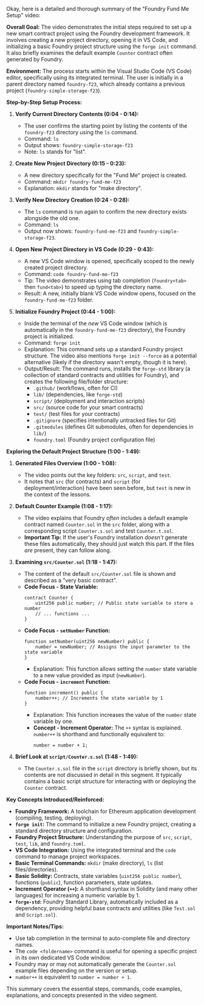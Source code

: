 Okay, here is a detailed and thorough summary of the "Foundry Fund Me Setup" video:

**Overall Goal:**
The video demonstrates the initial steps required to set up a new smart contract project using the Foundry development framework. It involves creating a new project directory, opening it in VS Code, and initializing a basic Foundry project structure using the `forge init` command. It also briefly examines the default example `Counter` contract often generated by Foundry.

**Environment:**
The process starts within the Visual Studio Code (VS Code) editor, specifically using its integrated terminal. The user is initially in a parent directory named `foundry-f23`, which already contains a previous project (`foundry-simple-storage-f23`).

**Step-by-Step Setup Process:**

1.  **Verify Current Directory Contents (0:04 - 0:14):**
    *   The user confirms the starting point by listing the contents of the `foundry-f23` directory using the `ls` command.
    *   Command: `ls`
    *   Output shows: `foundry-simple-storage-f23`
    *   Note: `ls` stands for "list".

2.  **Create New Project Directory (0:15 - 0:23):**
    *   A new directory specifically for the "Fund Me" project is created.
    *   Command: `mkdir foundry-fund-me-f23`
    *   Explanation: `mkdir` stands for "make directory".

3.  **Verify New Directory Creation (0:24 - 0:28):**
    *   The `ls` command is run again to confirm the new directory exists alongside the old one.
    *   Command: `ls`
    *   Output now shows: `foundry-fund-me-f23` and `foundry-simple-storage-f23`.

4.  **Open New Project Directory in VS Code (0:29 - 0:43):**
    *   A new VS Code window is opened, specifically scoped to the newly created project directory.
    *   Command: `code foundry-fund-me-f23`
    *   Tip: The video demonstrates using tab completion (`foundry<tab>` then `fund<tab>`) to speed up typing the directory name.
    *   Result: A new, initially blank VS Code window opens, focused on the `foundry-fund-me-f23` folder.

5.  **Initialize Foundry Project (0:44 - 1:00):**
    *   Inside the terminal of the *new* VS Code window (which is automatically in the `foundry-fund-me-f23` directory), the Foundry project is initialized.
    *   Command: `forge init`
    *   Explanation: This command sets up a standard Foundry project structure. The video also mentions `forge init --force` as a potential alternative (likely if the directory wasn't empty, though it is here).
    *   Output/Result: The command runs, installs the `forge-std` library (a collection of standard contracts and utilities for Foundry), and creates the following file/folder structure:
        *   `.github/` (workflows, often for CI)
        *   `lib/` (dependencies, like `forge-std`)
        *   `script/` (deployment and interaction scripts)
        *   `src/` (source code for your smart contracts)
        *   `test/` (test files for your contracts)
        *   `.gitignore` (specifies intentionally untracked files for Git)
        *   `.gitmodules` (defines Git submodules, often for dependencies in `lib/`)
        *   `foundry.toml` (Foundry project configuration file)

**Exploring the Default Project Structure (1:00 - 1:49):**

1.  **Generated Files Overview (1:00 - 1:08):**
    *   The video points out the key folders: `src`, `script`, and `test`.
    *   It notes that `src` (for contracts) and `script` (for deployment/interaction) have been seen before, but `test` is new in the context of the lessons.

2.  **Default Counter Example (1:08 - 1:17):**
    *   The video explains that Foundry *often* includes a default example contract named `Counter.sol` in the `src` folder, along with a corresponding script `Counter.s.sol` and test `Counter.t.sol`.
    *   **Important Tip:** If the user's Foundry installation *doesn't* generate these files automatically, they should just watch this part. If the files *are* present, they can follow along.

3.  **Examining `src/Counter.sol` (1:18 - 1:47):**
    *   The content of the default `src/Counter.sol` file is shown and described as a "very basic contract".
    *   **Code Focus - State Variable:**
        ```solidity
        contract Counter {
            uint256 public number; // Public state variable to store a number
            // ... functions ...
        }
        ```
    *   **Code Focus - `setNumber` Function:**
        ```solidity
        function setNumber(uint256 newNumber) public {
            number = newNumber; // Assigns the input parameter to the state variable
        }
        ```
        *   Explanation: This function allows setting the `number` state variable to a new value provided as input (`newNumber`).
    *   **Code Focus - `increment` Function:**
        ```solidity
        function increment() public {
            number++; // Increments the state variable by 1
        }
        ```
        *   Explanation: This function increases the value of the `number` state variable by one.
        *   **Concept - Increment Operator:** The `++` syntax is explained. `number++` is shorthand and functionally equivalent to:
            ```solidity
            number = number + 1;
            ```

4.  **Brief Look at `script/Counter.s.sol` (1:48 - 1:49):**
    *   The `Counter.s.sol` file in the `script` directory is briefly shown, but its contents are not discussed in detail in this segment. It typically contains a basic script structure for interacting with or deploying the `Counter` contract.

**Key Concepts Introduced/Reinforced:**

*   **Foundry Framework:** A toolchain for Ethereum application development (compiling, testing, deploying).
*   **`forge init`:** The command to initialize a new Foundry project, creating a standard directory structure and configuration.
*   **Foundry Project Structure:** Understanding the purpose of `src`, `script`, `test`, `lib`, and `foundry.toml`.
*   **VS Code Integration:** Using the integrated terminal and the `code` command to manage project workspaces.
*   **Basic Terminal Commands:** `mkdir` (make directory), `ls` (list files/directories).
*   **Basic Solidity:** Contracts, state variables (`uint256 public number`), functions (`public`), function parameters, state updates.
*   **Increment Operator (`++`):** A shorthand syntax in Solidity (and many other languages) for increasing a numeric variable by 1.
*   **`forge-std`:** Foundry Standard Library, automatically included as a dependency, providing helpful base contracts and utilities (like `Test.sol` and `Script.sol`).

**Important Notes/Tips:**

*   Use tab completion in the terminal to auto-complete file and directory names.
*   The `code <foldername>` command is useful for opening a specific project in its own dedicated VS Code window.
*   Foundry may or may not automatically generate the `Counter.sol` example files depending on the version or setup.
*   `number++` is equivalent to `number = number + 1`.

This summary covers the essential steps, commands, code examples, explanations, and concepts presented in the video segment.